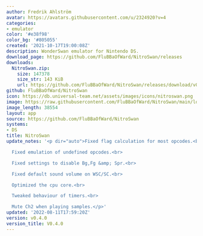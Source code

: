 ```yaml
---
author: Fredrik Ahlström
avatar: https://avatars.githubusercontent.com/u/2324920?v=4
categories:
- emulator
color: '#e38f98'
color_bg: '#805055'
created: '2021-10-17T19:00:08Z'
description: WonderSwan emulator for Nintendo DS.
download_page: https://github.com/FluBBaOfWard/NitroSwan/releases
downloads:
  NitroSwan.zip:
    size: 147378
    size_str: 143 KiB
    url: https://github.com/FluBBaOfWard/NitroSwan/releases/download/v0.4.0/NitroSwan.zip
github: FluBBaOfWard/NitroSwan
icon: https://db.universal-team.net/assets/images/icons/nitroswan.png
image: https://raw.githubusercontent.com/FluBBaOfWard/NitroSwan/main/logo.png
image_length: 38554
layout: app
source: https://github.com/FluBBaOfWard/NitroSwan
systems:
- DS
title: NitroSwan
update_notes: '<p dir="auto">Fixed flag calculation for most opcodes.<br>

  Fixed emulation of undefined opcodes.<br>

  Fixed settings to disable Bg,Fg &amp; Spr.<br>

  Fixed default sound volume on WSC/SC.<br>

  Optimized the cpu core.<br>

  Tweaked behaviour of timers.<br>

  Mute Ch2 when playing samples.</p>'
updated: '2022-08-11T17:59:20Z'
version: v0.4.0
version_title: V0.4.0
---
```

